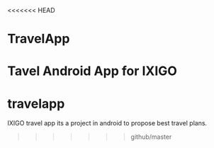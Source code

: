 <<<<<<< HEAD
# TravelApp
Tavel Android App for IXIGO
=======
# travelapp
IXIGO travel app
its a project in android to propose best travel plans.
>>>>>>> github/master
